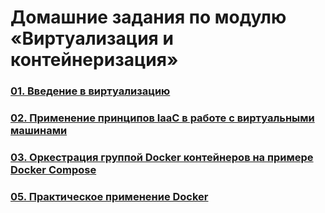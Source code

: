 # Домашние задания по модулю «Виртуализация и контейнеризация»
### [01. Введение в виртуализацию](01/README.md)
### [02. Применение принципов IaaC в работе с виртуальными машинами](02/README.md)
### [03. Оркестрация группой Docker контейнеров на примере Docker Compose](03/README.md)
### [05. Практическое применение Docker](04/README.md)